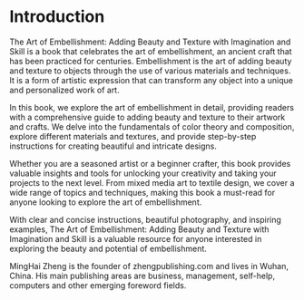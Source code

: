 # Introduction

The Art of Embellishment: Adding Beauty and Texture with Imagination and Skill is a book that celebrates the art of embellishment, an ancient craft that has been practiced for centuries. Embellishment is the art of adding beauty and texture to objects through the use of various materials and techniques. It is a form of artistic expression that can transform any object into a unique and personalized work of art.

In this book, we explore the art of embellishment in detail, providing readers with a comprehensive guide to adding beauty and texture to their artwork and crafts. We delve into the fundamentals of color theory and composition, explore different materials and textures, and provide step-by-step instructions for creating beautiful and intricate designs.

Whether you are a seasoned artist or a beginner crafter, this book provides valuable insights and tools for unlocking your creativity and taking your projects to the next level. From mixed media art to textile design, we cover a wide range of topics and techniques, making this book a must-read for anyone looking to explore the art of embellishment.

With clear and concise instructions, beautiful photography, and inspiring examples, The Art of Embellishment: Adding Beauty and Texture with Imagination and Skill is a valuable resource for anyone interested in exploring the beauty and potential of embellishment.


MingHai Zheng is the founder of zhengpublishing.com and lives in Wuhan, China. His main publishing areas are business, management, self-help, computers and other emerging foreword fields.
